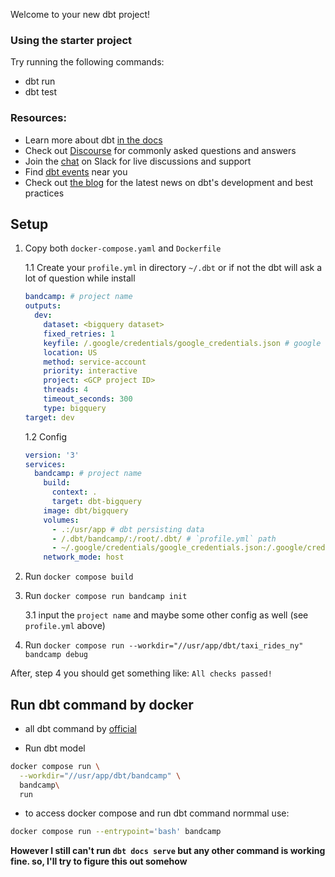 Welcome to your new dbt project!

### Using the starter project

Try running the following commands:
- dbt run
- dbt test


### Resources:
- Learn more about dbt [in the docs](https://docs.getdbt.com/docs/introduction)
- Check out [Discourse](https://discourse.getdbt.com/) for commonly asked questions and answers
- Join the [chat](https://community.getdbt.com/) on Slack for live discussions and support
- Find [dbt events](https://events.getdbt.com) near you
- Check out [the blog](https://blog.getdbt.com/) for the latest news on dbt's development and best practices





## Setup

1. Copy both `docker-compose.yaml` and `Dockerfile`

    1.1 Create your `profile.yml` in directory `~/.dbt` or if not the dbt will ask a lot of question while install
    ```yml
    bandcamp: # project name
    outputs:
      dev:
        dataset: <bigquery dataset>
        fixed_retries: 1
        keyfile: /.google/credentials/google_credentials.json # google credentials path
        location: US 
        method: service-account
        priority: interactive
        project: <GCP project ID>
        threads: 4
        timeout_seconds: 300
        type: bigquery
    target: dev
    ```

    1.2 Config
    ```yml
    version: '3'
    services:
      bandcamp: # project name
        build:
          context: .
          target: dbt-bigquery
        image: dbt/bigquery
        volumes:
          - .:/usr/app # dbt persisting data
          - /.dbt/bandcamp/:/root/.dbt/ # `profile.yml` path
          - ~/.google/credentials/google_credentials.json:/.google/credentials/google_credentials.json # google credentials path
        network_mode: host
    ```
        
2. Run `docker compose build`

3. Run `docker compose run bandcamp init`

    3.1 input the `project name` and maybe some other config as well (see `profile.yml` above)

4. Run `docker compose run --workdir="//usr/app/dbt/taxi_rides_ny" bandcamp debug`

After, step 4 you should get something like: `All checks passed!`

## Run dbt command by docker

- all dbt command by [official](https://docs.getdbt.com/reference/dbt-commands)

- Run dbt model

```bash
docker compose run \
  --workdir="//usr/app/dbt/bandcamp" \
  bandcamp\
  run
```


- to access docker compose and run dbt command normmal use:

```bash
docker compose run --entrypoint='bash' bandcamp
```

**However I still can't run `dbt docs serve` but any other command is working fine. so, I'll try to figure this out somehow**